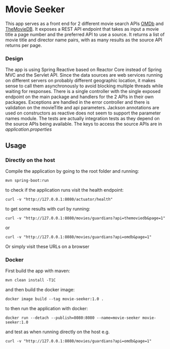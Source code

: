 # Movie Seeker

This app serves as a front end for 2 different movie search APIs [OMDb](http://www.omdbapi.com/) and [TheMovieDB](https://www.themoviedb.org/documentation/api).
It exposes a REST API endpoint that takes as input a movie title a page number and the preferred API to use a source.
It returns a list of movie title and director name pairs, with as many results as the source API returns per page.

### Design

The app is using Spring Reactive based on Reactor Core instead of Spring MVC and the Servlet API.
Since the data sources are web services running on different servers on probably different geographic location, 
it makes sense to call them asynchronously to avoid blocking multiple threads while waiting for responses.
There is a single controller with the single exposed endpoint on the main package and handlers for the 2 APIs in their own packages.
Exceptions are handled in the error controller and there is validation on the movieTitle and api parameters.
Jackson annotations are used on constructors as reactive does not seem to support the parameter names module.
The tests are actually integration tests as they depend on the source APIs being available. 
The keys to access the source APIs are in *application.properties*  

## Usage

### Directly on the host

Compile the application by going to the root folder and running: 

`mvn spring-boot:run`

to check if the application runs visit the health endpoint:

`curl -v "http://127.0.0.1:8080/actuator/health"`

to get some results with curl by running:

`curl -v "http://127.0.0.1:8080/movies/guardians?api=themoviedb&page=1"`

or 

`curl -v "http://127.0.0.1:8080/movies/guardians?api=omdb&page=1"`

Or simply visit these URLs on a browser

### Docker

First build the app with maven:

`mvn clean install -T1C`

and then build the docker image:

`docker image build --tag movie-seeker:1.0 .`

to then run the application with docker:

`docker run --detach --publish=8080:8080 --name=movie-seeker movie-seeker:1.0`

and test as when running directly on the host e.g.

`curl -v "http://127.0.0.1:8080/movies/guardians?api=omdb&page=1"`